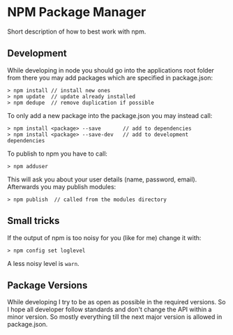 NPM Package Manager
=================================================

Short description of how to best work with npm.


Development
-------------------------------------------------

While developing in node you should go into the applications root folder from
there you may add packages which are specified in package.json:

    > npm install // install new ones
    > npm update  // update already installed
    > npm dedupe  // remove duplication if possible

To only add a new package into the package.json you may instead call:

    > npm install <package> --save       // add to dependencies
    > npm install <package> --save-dev   // add to development dependencies

To publish to npm you have to call:

    > npm adduser

This will ask you about your user details (name, password, email). Afterwards
you may publish modules:

    > npm publish  // called from the modules directory


Small tricks
-------------------------------------------------

If the output of npm is too noisy for you (like for me) change it with:

    > npm config set loglevel

A less noisy level is `warn`.


Package Versions
-------------------------------------------------

While developing I try to be as open as possible in the required versions. So
I hope all developer follow standards and don't change the API within a minor
version. So mostly everything till the next major version is allowed in
package.json.
